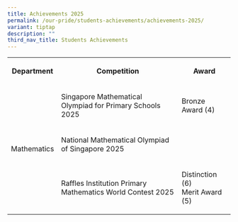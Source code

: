 ```yaml
---
title: Achievements 2025
permalink: /our-pride/students-achievements/achievements-2025/
variant: tiptap
description: ""
third_nav_title: Students Achievements
---
```

<table style="minWidth: 75px">
<colgroup>
<col>
<col>
<col>
</colgroup>
<tbody>
<tr>
<th rowspan="1" colspan="1">
<p><strong>Department</strong>
</p>
</th>
<th rowspan="1" colspan="1">
<p><strong>Competition</strong>
</p>
</th>
<th rowspan="1" colspan="1">
<p><strong>Award</strong>
</p>
</th>
</tr>
<tr>
<td rowspan="3" colspan="1">
<p>Mathematics</p>
</td>
<td rowspan="1" colspan="1">
<p>Singapore Mathematical Olympiad for Primary Schools 2025</p>
</td>
<td rowspan="1" colspan="1">
<p>Bronze Award (4)</p>
</td>
</tr>
<tr>
<td rowspan="1" colspan="1">
<p>National Mathematical Olympiad of Singapore 2025</p>
</td>
<td rowspan="1" colspan="1">
<p></p>
</td>
</tr>
<tr>
<td rowspan="1" colspan="1">
<p>Raffles Institution Primary Mathematics World Contest 2025</p>
</td>
<td rowspan="1" colspan="1">
<p>Distinction (6)
<br>Merit Award (5)</p>
</td>
</tr>
</tbody>
</table>
<p></p>